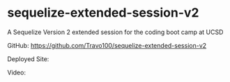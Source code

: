 # sequelize-extended-session-v2
A Sequelize Version 2 extended session for the coding boot camp at UCSD

GitHub: https://github.com/Travo100/sequelize-extended-session-v2

Deployed Site: <processing>

Video: <processing>